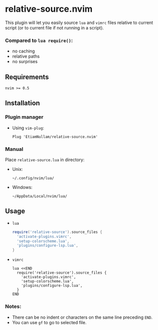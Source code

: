 # relative-source.nvim

This plugin will let you easily source `lua` and `vimrc` files relative to current script (or to current file if not running in a script).

### Compared to `lua require()`:
- no caching
- relative paths
- no surprises

## Requirements

```
nvim >= 0.5
```

## Installation

### Plugin manager

- Using `vim-plug`:

  ```viml
  Plug 'EtiamNullam/relative-source.nvim'
  ```

### Manual

Place `relative-source.lua` in directory:
- Unix:
  ```
  ~/.config/nvim/lua/
  ```
- Windows:
  ```
  ~/AppData/Local/nvim/lua/
  ```

## Usage
  - `lua`

    ```lua
    require('relative-source').source_files {
      'activate-plugins.vimrc',
      'setup-colorscheme.lua',
      'plugins/configure-lsp.lua',
    }
    ```
  - `vimrc`

    ```viml
    lua <<END
      require('relative-source').source_files {
        'activate-plugins.vimrc',
        'setup-colorscheme.lua',
        'plugins/configure-lsp.lua',
      }
    END
    ```
    
### Notes:
- There can be no indent or characters on the same line preceding `END`.
- You can use `gf` to go to selected file.

